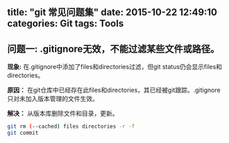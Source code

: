 title: "git 常见问题集"
date: 2015-10-22 12:49:10
categories: Git
tags: Tools
---
## 问题一: .gitignore无效，不能过滤某些文件或路径。
**现象:**
在.gitignore中添加了files和directories过滤，但git status仍会显示files和directories。

**原因：**
在git仓库中已经存在此files和directories，其已经被git跟踪。.gitignore只对未加入版本管理的文件生效。
<!--more-->

**解决：** 
从版本库删除文件和目录，更新。
```bash
git rm (--cached) files directories -r -f
git commit
```  

